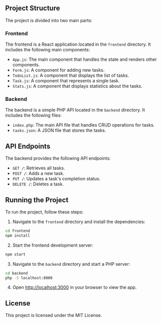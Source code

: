 ## Project Structure

The project is divided into two main parts:

### Frontend

The frontend is a React application located in the `frontend` directory. It includes the following main components:

- `App.js`: The main component that handles the state and renders other components.
- `Form.js`: A component for adding new tasks.
- `TodoList.js`: A component that displays the list of tasks.
- `Task.js`: A component that represents a single task.
- `Stats.js`: A component that displays statistics about the tasks.

### Backend

The backend is a simple PHP API located in the `backend` directory. It includes the following files:

- `index.php`: The main API file that handles CRUD operations for tasks.
- `tasks.json`: A JSON file that stores the tasks.

## API Endpoints

The backend provides the following API endpoints:

- `GET /`: Retrieves all tasks.
- `POST /`: Adds a new task.
- `PUT /`: Updates a task's completion status.
- `DELETE /`: Deletes a task.

## Running the Project

To run the project, follow these steps:

1. Navigate to the `frontend` directory and install the dependencies:

```sh
cd frontend
npm install
```

2. Start the frontend development server:

```sh
npm start
```

3. Navigate to the `backend` directory and start a PHP server:

```sh
cd backend
php -S localhost:8000
```

4. Open [http://localhost:3000](http://localhost:3000) in your browser to view the app.

## License

This project is licensed under the MIT License.
